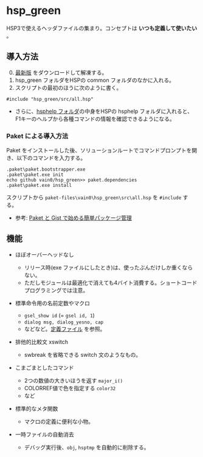 # hsp_green
HSP3で使えるヘッダファイルの集まり。コンセプトは **いつも定義して使いたい** 。

## 導入方法
0. [最新版](https://github.com/vain0/hsp_green/archive/master.zip) をダウンロードして解凍する。
0. hsp_green フォルダをHSPの common フォルダのなかに入れる。
0. スクリプトの最初のほうに次のように書く。

```hsp
#include "hsp_green/src/all.hsp"
```

- さらに、[hsphelp フォルダ](hsphelp)の中身をHSPの hsphelp フォルダに入れると、F1キーのヘルプから各種コマンドの情報を確認できるようになる。

### Paket による導入方法
Paket をインストールした後、ソリューションルートでコマンドプロンプトを開き、以下のコマンドを入力する。

```
.paket\paket.bootstrapper.exe
.paket\paket.exe init
echo github vain0/hsp_green>> paket.dependencies
.paket\paket.exe install
```

スクリプトから ``paket-files\vain0\hsp_green\src\all.hsp`` を ``#include`` する。

- 参考: [Paket と Gist で始める簡単パッケージ管理](http://qiita.com/ue_dai/items/41f13fed6f88be7f4e7e)

## 機能
- ほぼオーバーヘッドなし
    - リリース時(exe ファイルにしたとき)は、使ったぶんだけしか重くならない。
    - ただしモジュールは最適化で消えても4バイト消費する。ショートコードプログラミングでは注意。

- 標準命令用の名前定数やマクロ
    - ``gsel_show id`` (= ``gsel id, 1``)
    - ``dialog msg, dialog_yesno, cap``
    - などなど。[定義ファイル](src/standard_consts.hsp) を参照。

- 排他的比較文 xswitch
    - swbreak を省略できる switch 文のようなもの。

- こまごまとしたコマンド
    - 2つの数値の大きいほうを返す `major_i()`
    - COLORREF値で色を指定する `color32`
    - など

- 標準的なメタ関数
    - マクロの定義に便利な小物。

- 一時ファイルの自動消去
    - デバッグ実行後、`obj`, `hsptmp` を自動的に削除する。
